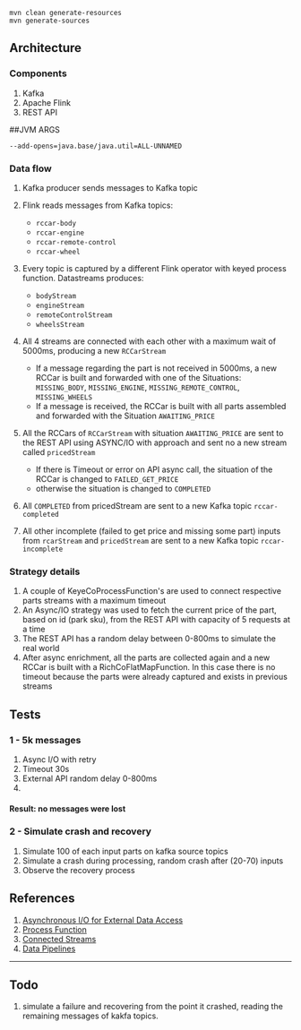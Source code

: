 ```shell
mvn clean generate-resources
mvn generate-sources
```

## Architecture

### Components
1. Kafka
2. Apache Flink
3. REST API

##JVM ARGS
```
--add-opens=java.base/java.util=ALL-UNNAMED 
```

### Data flow

1. Kafka producer sends messages to Kafka topic
2. Flink reads messages from Kafka topics:
    - `rccar-body`
    - `rccar-engine`
    - `rccar-remote-control`
    - `rccar-wheel`
3. Every topic is captured by a different Flink operator with keyed process function. Datastreams produces:
   - `bodyStream`
   - `engineStream`
   - `remoteControlStream`
   - `wheelsStream`
   
4. All 4 streams are connected with each other with a maximum wait of 5000ms, producing a new `RCCarStream`
   - If a message regarding the part is not received in 5000ms, a new RCCar is built and forwarded with one of the Situations: `MISSING_BODY`, `MISSING_ENGINE`, `MISSING_REMOTE_CONTROL`, `MISSING_WHEELS`
   - If a message is received, the RCCar is built with all parts assembled and forwarded with the Situation `AWAITING_PRICE`

5. All the RCCars of `RCCarStream` with situation `AWAITING_PRICE` are sent to the REST API using ASYNC/IO with approach and sent no a new stream called `pricedStream`
   - If there is Timeout or error on API async call, the situation of the RCCar is changed to `FAILED_GET_PRICE`
   - otherwise the situation is changed to `COMPLETED`
6. All `COMPLETED` from pricedStream are sent to a new Kafka topic `rccar-completed`
7. All other incomplete (failed to get price and missing some part) inputs from `rcarStream` and `pricedStream` are sent to a new Kafka topic `rccar-incomplete`

### Strategy details

1. A couple of KeyeCoProcessFunction's are used to connect respective parts streams with a maximum timeout
2. An Async/IO strategy was used to fetch the current price of the part, based on id (park sku), from the REST API with capacity of 5 requests at a time
3. The REST API has a random delay between 0-800ms to simulate the real world
4. After async enrichment, all the parts are collected again and a new RCCar is built with a RichCoFlatMapFunction. In this case there is no timeout because the parts were already captured and exists in previous streams


## Tests

### 1 - 5k messages
1. Async I/O with retry
2. Timeout 30s
3. External API random delay 0-800ms
4. 
#### Result: no messages were lost

### 2 - Simulate crash and recovery
1. Simulate 100 of each input parts on kafka source topics
2. Simulate a crash during processing, random crash after (20-70) inputs
3. Observe the recovery process


## References

1. [Asynchronous I/O for External Data Access](https://nightlies.apache.org/flink/flink-docs-release-1.20/docs/dev/datastream/operators/asyncio/)
2. [Process Function](https://nightlies.apache.org/flink/flink-docs-release-1.20/docs/dev/datastream/operators/process_function/)
3. [Connected Streams](https://nightlies.apache.org/flink/flink-docs-stable/docs/learn-flink/etl/#connected-streams)
4. [Data Pipelines](https://nightlies.apache.org/flink/flink-docs-release-1.17/docs/learn-flink/etl/#example)
---
## Todo

1. simulate a failure and recovering from the point it crashed, reading the remaining messages of kakfa topics.